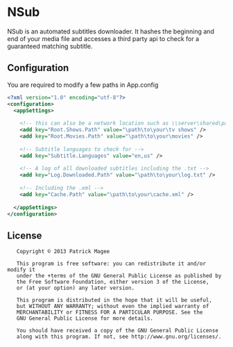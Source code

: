 ﻿NSub
=========

NSub is an automated subtitles downloader. It hashes the beginning and end of your media file and accesses a third party api to check for a guaranteed matching subtitle.

Configuration
--------------

You are required to modify a few paths in App.config

```xml
<?xml version="1.0" encoding="utf-8"?>
<configuration>
  <appSettings>
  
    <!-- this can also be a network location such as \\server\shared\path  -->
    <add key="Root.Shows.Path" value="\path\to\your\tv shows" />
    <add key="Root.Movies.Path" value="\path\to\your\movies" />
    
    <!-- Subtitle languages to check for -->
    <add key="Subtitle.Languages" value="en,us" />
    
    <!-- A log of all downloaded subtitles including the .txt -->
    <add key="Log.Downloaded.Path" value="\path\to\your\log.txt" />
    
    <!-- Including the .xml -->
    <add key="Cache.Path" value="\path\to\your\cache.xml" />
  
  </appSettings>
</configuration>
```

License
--------------

```
   Copyright © 2013 Patrick Magee
   
   This program is free software: you can redistribute it and/or modify it
   under the +terms of the GNU General Public License as published by 
   the Free Software Foundation, either version 3 of the License, 
   or (at your option) any later version.
   
   This program is distributed in the hope that it will be useful, 
   but WITHOUT ANY WARRANTY; without even the implied warranty of 
   MERCHANTABILITY or FITNESS FOR A PARTICULAR PURPOSE. See the 
   GNU General Public License for more details.
   
   You should have received a copy of the GNU General Public License
   along with this program. If not, see http://www.gnu.org/licenses/.
 ```